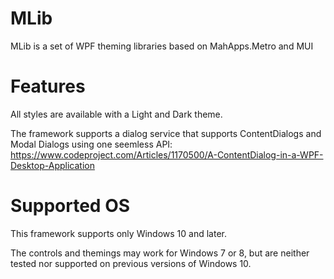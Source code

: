 # MLib
MLib is a set of WPF theming libraries based on MahApps.Metro and MUI

# Features

All styles are available with a Light and Dark theme.

The framework supports a dialog service that supports ContentDialogs and Modal Dialogs using one seemless API:
https://www.codeproject.com/Articles/1170500/A-ContentDialog-in-a-WPF-Desktop-Application

# Supported OS

This framework supports only Windows 10 and later.

The controls and themings may work for Windows 7 or 8,
but are neither tested nor supported on previous versions of Windows 10.